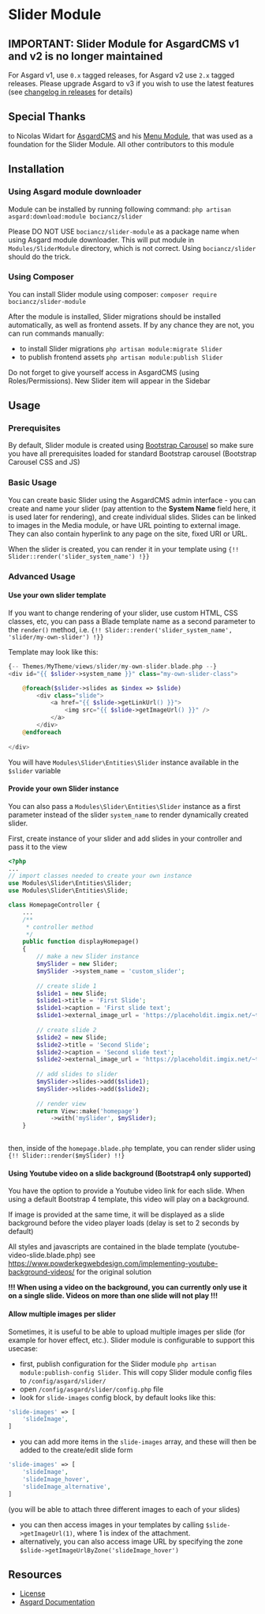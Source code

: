 # Slider Module

## IMPORTANT: Slider Module for AsgardCMS v1 and v2 is no longer maintained
For Asgard v1, use `0.x` tagged releases, for Asgard v2 use `2.x` tagged releases.
Please upgrade Asgard to v3 if you wish to use the latest features (see [changelog in releases](https://github.com/BocianCZ/slider-module/releases) for details)

## Special Thanks
to Nicolas Widart for [AsgardCMS](https://github.com/AsgardCms) and his [Menu Module](https://github.com/AsgardCms/Menu), that was used as a foundation for the Slider Module.
All other contributors to this module

## Installation

### Using Asgard module downloader
Module can be installed by running following command:
`php artisan asgard:download:module bociancz/slider`

Please DO NOT USE `bociancz/slider-module` as a package name when using Asgard module downloader. This will put module
in `Modules/SliderModule` directory, which is not correct. Using `bociancz/slider` should do the trick.

### Using Composer
You can install Slider module using composer:
`composer require bociancz/slider-module`

After the module is installed, Slider migrations should be installed automatically, as well as frontend assets.
If by any chance they are not, you can run commands manually:  

* to install Slider migrations `php artisan module:migrate Slider` 
* to publish frontend assets `php artisan module:publish Slider` 


Do not forget to give yourself access in AsgardCMS (using Roles/Permissions). 
New Slider item will appear in the Sidebar

## Usage

### Prerequisites
By default, Slider module is created using [Bootstrap Carousel](https://getbootstrap.com/docs/4.0/components/carousel/)
so make sure you have all prerequisites loaded for standard Bootstrap carousel (Bootstrap Carousel CSS and JS)

### Basic Usage
You can create basic Slider using the AsgardCMS admin interface - you can create and name your slider
(pay attention to the **System Name** field here, it is used later for rendering), and create individual
slides. Slides can be linked to images in the Media module, or have URL pointing to external image.
They can also contain hyperlink to any page on the site, fixed URI or URL.

When the slider is created, you can render it in your template using `{!! Slider::render('slider_system_name') !}}`
 
### Advanced Usage

#### Use your own slider template
If you want to change rendering of your slider, use custom HTML, CSS classes, etc, you can pass a Blade template
name as a second parameter to the `render()` method, i.e.
`{!! Slider::render('slider_system_name', 'slider/my-own-slider') !}}`

Template may look like this:
```php
{-- Themes/MyTheme/views/slider/my-own-slider.blade.php --}
<div id="{{ $slider->system_name }}" class="my-own-slider-class">

    @foreach($slider->slides as $index => $slide)
        <div class="slide">
            <a href="{{ $slide->getLinkUrl() }}">
                <img src="{{ $slide->getImageUrl() }}" />
            </a>
        </div>
    @endforeach
    
</div>
```
You will have `Modules\Slider\Entities\Slider` instance available in the `$slider` variable

#### Provide your own Slider instance
You can also pass a `Modules\Slider\Entities\Slider` instance as a first parameter instead of the
slider `system_name` to render dynamically created slider.

First, create instance of your slider and add slides in your controller and pass it to the view
```php
<?php
...
// import classes needed to create your own instance
use Modules\Slider\Entities\Slider;
use Modules\Slider\Entities\Slide;

class HomepageController {
    ...
    /**
     * controller method
     */
    public function displayHomepage()
    {
        // make a new Slider instance
        $mySlider = new Slider;
        $mySlider ->system_name = 'custom_slider';
        
        // create slide 1
        $slide1 = new Slide;
        $slide1->title = 'First Slide';
        $slide1->caption = 'First slide text';
        $slide1->external_image_url = 'https://placeholdit.imgix.net/~text?txtsize=33&txt=Slide1&w=800&h=300';
        
        // create slide 2
        $slide2 = new Slide;
        $slide2->title = 'Second Slide';
        $slide2->caption = 'Second slide text';
        $slide2->external_image_url = 'https://placeholdit.imgix.net/~text?txtsize=33&txt=Slide2&w=800&h=300';
        
        // add slides to slider
        $mySlider->slides->add($slide1);
        $mySlider->slides->add($slide2);
        
        // render view
        return View::make('homepage')
            ->with('mySlider', $mySlider);
    }
    
```

then, inside of the `homepage.blade.php` template, you can render slider using `{!! Slider::render($mySlider) !!}`

#### Using Youtube video on a slide background (Bootstrap4 only supported)
You have the option to provide a Youtube video link for each slide. When using a default Bootstrap 4 template, this
video will play on a background.

If image is provided at the same time, it will be displayed as a slide background before the video player loads (delay
is set to 2 seconds by default)

All styles and javascripts are contained in the blade template (youtube-video-slide.blade.php)
see https://www.powderkegwebdesign.com/implementing-youtube-background-videos/ for the original solution

**!!! When using a video on the background, you can currently only use it on a single slide. Videos on more than one
slide will not play !!!**

#### Allow multiple images per slider
Sometimes, it is useful to be able to upload multiple images per slide (for example for hover effect, etc.). Slider
module is configurable to support this usecase:

* first, publish configuration for the Slider module `php artisan module:publish-config Slider`. This will copy
Slider module config files to `/config/asgard/slider/`
* open `/config/asgard/slider/config.php` file
* look for `slide-images` config block, by default looks like this:
```php
'slide-images' => [
    'slideImage',
]
```
* you can add more items in the `slide-images` array, and these will then be added to the create/edit slide form
```php
'slide-images' => [
    'slideImage',
    'slideImage_hover',
    'slideImage_alternative',
]
```
(you will be able to attach three different images to each of your slides)
* you can then access images in your templates by calling `$slide->getImageUrl(1)`, where 1 is index of the attachment.
* alternatively, you can also access image URL by specifying the zone `$slide->getImageUrlByZone('slideImage_hover')`

## Resources

- [License](LICENSE.md)
- [Asgard Documentation](http://asgardcms.com/docs/)
